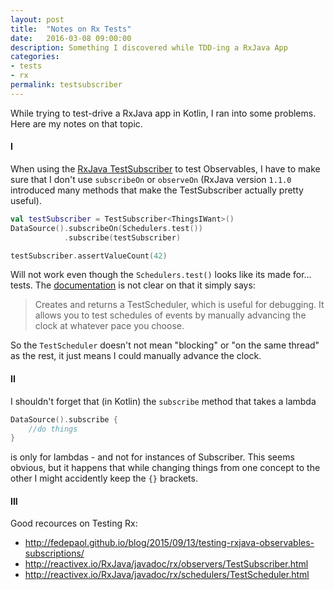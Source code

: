```yaml
---
layout: post
title:  "Notes on Rx Tests"
date:   2016-03-08 09:00:00
description: Something I discovered while TDD-ing a RxJava App
categories:
- tests
- rx
permalink: testsubscriber
---
```

While trying to test-drive a RxJava app in Kotlin, I ran into some problems. 
Here are my notes on that topic.

#### I

When using the [RxJava TestSubscriber](http://reactivex.io/RxJava/javadoc/rx/observers/TestSubscriber.html) to test Observables, I have to make sure that I don't use `subscribeOn` or `observeOn` (RxJava version `1.1.0` introduced many methods that make the TestSubscriber actually pretty useful).

```kotlin
val testSubscriber = TestSubscriber<ThingsIWant>()
DataSource().subscribeOn(Schedulers.test())
            .subscribe(testSubscriber)

testSubscriber.assertValueCount(42)
```

Will not work even though the `Schedulers.test()` looks like its made for... tests.
The [documentation](http://reactivex.io/RxJava/javadoc/rx/schedulers/Schedulers.html#test()) is not clear on that it simply says: 

> Creates and returns a TestScheduler, which is useful for debugging. 
> It allows you to test schedules of events by manually advancing the clock at whatever pace you choose.

So the `TestScheduler` doesn't not mean "blocking" or "on the same thread" as the rest, it just means I could manually advance the clock.


#### II

I shouldn't forget that (in Kotlin) the `subscribe` method that takes a lambda 

```kotlin
DataSource().subscribe {
    //do things
}
````

is only for lambdas - and not for instances of Subscriber. 
This seems obvious, but it happens that while changing things from one concept to the other I might accidently keep the `{}` brackets.


#### III

Good recources on Testing Rx:

- <http://fedepaol.github.io/blog/2015/09/13/testing-rxjava-observables-subscriptions/>
- <http://reactivex.io/RxJava/javadoc/rx/observers/TestSubscriber.html>
- <http://reactivex.io/RxJava/javadoc/rx/schedulers/TestScheduler.html>
